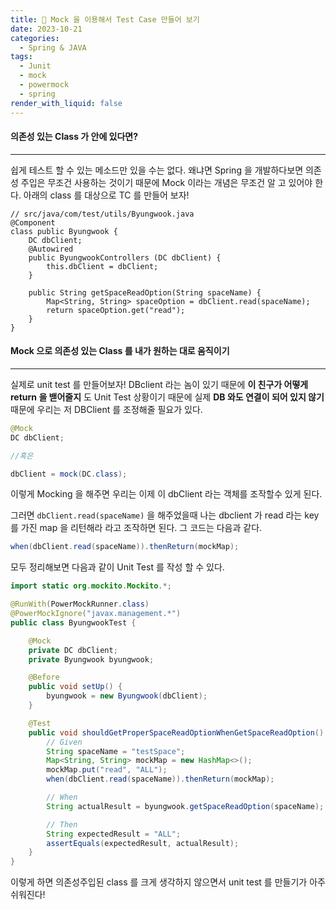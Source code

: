 ```yaml
---
title: 📔 Mock 을 이용해서 Test Case 만들어 보기
date: 2023-10-21
categories:
  - Spring & JAVA
tags:
  - Junit
  - mock
  - powermock
  - spring
render_with_liquid: false
---
```

#### 의존성 있는 Class 가 안에 있다면?
---

쉽게 테스트 할 수 있는 메소드만 있을 수는 없다. 왜냐면 Spring 을 개발하다보면 의존성 주입은 무조건 사용하는 것이기 때문에
Mock 이라는 개념은 무조건 알 고 있어야 한다. 아래의 class 를 대상으로 TC 를 만들어 보자!

```
// src/java/com/test/utils/Byungwook.java
@Component
class public Byungwook {
	DC dbClient;
	@Autowired
	public ByungwookControllers (DC dbClient) {
		this.dbClient = dbClient;
	}

	public String getSpaceReadOption(String spaceName) {
		Map<String, String> spaceOption = dbClient.read(spaceName);
		return spaceOption.get("read");
	}
}
```

#### Mock 으로 의존성 있는 Class 를 내가 원하는 대로 움직이기
---

실제로 unit test 를 만들어보자!
DBclient 라는 놈이 있기 때문에 **이 친구가 어떻게 return 을 밷어줄지** 도 Unit Test 상황이기 때문에
실제 **DB 와도 연결이 되어 있지 않기** 때문에 우리는 저 DBClient 를 조정해줄 필요가 있다. 

```java
@Mock
DC dbClient;

//혹은

dbClient = mock(DC.class);
```

이렇게 Mocking 을 해주면 우리는 이제 이 dbClient 라는 객체를 조작할수 있게 된다.

그러면 `dbClient.read(spaceName)` 을 해주었을때 나는 dbclient 가 read 라는 key 를 가진 map 을 리턴해라 라고 조작하면 된다. 그 코드는 다음과 같다.

```java
when(dbClient.read(spaceName)).thenReturn(mockMap);
```

모두 정리해보면 다음과 같이 Unit Test 를 작성 할 수 있다.

```java
import static org.mockito.Mockito.*;

@RunWith(PowerMockRunner.class)
@PowerMockIgnore("javax.management.*")
public class ByungwookTest {

	@Mock
    private DC dbClient;
    private Byungwook byungwook;

    @Before
    public void setUp() {
        byungwook = new Byungwook(dbClient);
    }

    @Test
    public void shouldGetProperSpaceReadOptionWhenGetSpaceReadOption() {
        // Given
        String spaceName = "testSpace";
        Map<String, String> mockMap = new HashMap<>();
        mockMap.put("read", "ALL");
        when(dbClient.read(spaceName)).thenReturn(mockMap);

        // When
        String actualResult = byungwook.getSpaceReadOption(spaceName);

        // Then
		String expectedResult = "ALL";
        assertEquals(expectedResult, actualResult);
    }
}
```

이렇게 하면 의존성주입된 class 를 크게 생각하지 않으면서 unit test 를 만들기가 아주 쉬워진다!